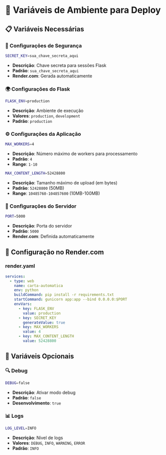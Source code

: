 # 🔧 Variáveis de Ambiente para Deploy

## 📋 Variáveis Necessárias

### 🔐 Configurações de Segurança
```bash
SECRET_KEY=sua_chave_secreta_aqui
```
- **Descrição**: Chave secreta para sessões Flask
- **Padrão**: `sua_chave_secreta_aqui`
- **Render.com**: Gerada automaticamente

### 🌍 Configurações do Flask
```bash
FLASK_ENV=production
```
- **Descrição**: Ambiente de execução
- **Valores**: `production`, `development`
- **Padrão**: `production`

### ⚙️ Configurações da Aplicação
```bash
MAX_WORKERS=4
```
- **Descrição**: Número máximo de workers para processamento
- **Padrão**: `4`
- **Range**: `1-10`

```bash
MAX_CONTENT_LENGTH=52428800
```
- **Descrição**: Tamanho máximo de upload (em bytes)
- **Padrão**: `52428800` (50MB)
- **Range**: `10485760-104857600` (10MB-100MB)

### 🚀 Configurações do Servidor
```bash
PORT=5000
```
- **Descrição**: Porta do servidor
- **Padrão**: `5000`
- **Render.com**: Definida automaticamente

## 🔧 Configuração no Render.com

### render.yaml
```yaml
services:
  - type: web
    name: carta-automatica
    env: python
    buildCommand: pip install -r requirements.txt
    startCommand: gunicorn app:app --bind 0.0.0.0:$PORT
    envVars:
      - key: FLASK_ENV
        value: production
      - key: SECRET_KEY
        generateValue: true
      - key: MAX_WORKERS
        value: 4
      - key: MAX_CONTENT_LENGTH
        value: 52428800
```

## 🎯 Variáveis Opcionais

### 🔍 Debug
```bash
DEBUG=false
```
- **Descrição**: Ativar modo debug
- **Padrão**: `false`
- **Desenvolvimento**: `true`

### 📊 Logs
```bash
LOG_LEVEL=INFO
```
- **Descrição**: Nível de logs
- **Valores**: `DEBUG`, `INFO`, `WARNING`, `ERROR`
- **Padrão**: `INFO` 